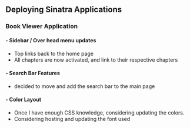 ## Deploying Sinatra Applications ##

### Book Viewer Application ##

#### - Sidebar / Over head menu updates ####
  - Top links back to the home page
  - All chapters are now activated, and link to their respective chapters

#### - Search Bar Features ####
  - decided to move and add the search bar to the main page


#### - Color Layout ####
- Once I have enough CSS knowledge, considering updating the colors.
- Considering hosting and updating the font used